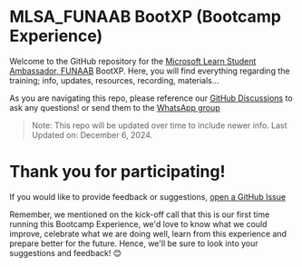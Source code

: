 # MLSA_FUNAAB BootXP (Bootcamp Experience)

Welcome to the GitHub repository for the [Microsoft Learn Student Ambassador, FUNAAB](https://x.com/MLSA_FUNAAB) BootXP. 
Here, you will find everything regarding the training; info, updates, resources, recording, materials...


As you are navigating this repo, please reference our [GitHub Discussions](//TODO) to ask any questions! or send them to the [WhatsApp group](https://chat.whatsapp.com/FpZ2qHxxvvY7OmebRhT5c2)


> Note: This repo will be updated over time to include newer info.
Last Updated on:  December 6, 2024. 


# Thank you for participating! 
If you would like to provide feedback or suggestions, [open a GitHub Issue](https://github.com/Shunlexxi/BootXP/issues) 

Remember, we mentioned on the kick-off call that this is our first time running this Bootcamp Experience, we'd love to know what we could improve, celebrate what we are doing well, learn from this experience and prepare better for the future. Hence, we'll be sure to look into your suggestions and feedback! 😊

